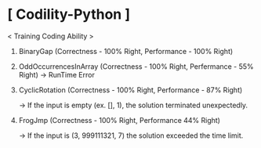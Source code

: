 # [ Codility-Python ]


< Training Coding Ability >

1. BinaryGap (Correctness - 100% Right, Performance - 100% Right)

2. OddOccurrencesInArray (Correctness - 100% Right, Perfermance - 55% Right) -> RunTime Error

3. CyclicRotation (Correctness - 100% Right, Performance - 87% Right) 

    -> If the input is empty (ex. [], 1), the solution terminated unexpectedly.

4. FrogJmp (Correctness - 100% Right, Performance 44% Right) 

    -> If the input is (3, 999111321, 7) the solution exceeded the time limit.
